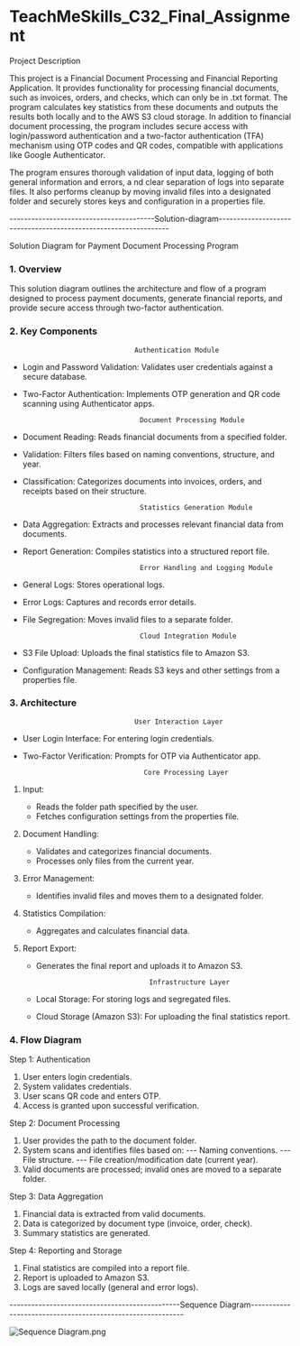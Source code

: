 # TeachMeSkills_C32_Final_Assignment

Project Description

This project is a Financial Document Processing and Financial Reporting Application.
It provides functionality for processing financial documents, such as invoices, orders, and checks,
which can only be in .txt format. The program calculates key statistics from these documents and outputs
the results both locally and to the AWS S3 cloud storage. In addition to financial document processing,
the program includes secure access with login/password authentication and a two-factor authentication (TFA)
mechanism using OTP codes and QR codes, compatible with applications like Google Authenticator.

The program ensures thorough validation of input data, logging of both general information and errors, a
nd clear separation of logs into separate files. It also performs cleanup by moving invalid files into a
designated folder and securely stores keys and configuration in a properties file.

----------------------------------------Solution-diagram----------------------------------------------------------------

Solution Diagram for Payment Document Processing Program

### 1. Overview

This solution diagram outlines the architecture and flow of a program designed to process
payment documents, generate financial reports, and provide secure access through two-factor authentication.

### 2. Key Components

                                   Authentication Module
* Login and Password Validation: Validates user credentials against a secure database.
* Two-Factor Authentication: Implements OTP generation and QR code scanning using Authenticator apps.

                                   Document Processing Module
* Document Reading: Reads financial documents from a specified folder.
* Validation: Filters files based on naming conventions, structure, and year.
* Classification: Categorizes documents into invoices, orders, and receipts based on their structure.

                                   Statistics Generation Module
* Data Aggregation: Extracts and processes relevant financial data from documents.
* Report Generation: Compiles statistics into a structured report file.

                                   Error Handling and Logging Module
* General Logs: Stores operational logs.
* Error Logs: Captures and records error details.
* File Segregation: Moves invalid files to a separate folder.

                                   Cloud Integration Module
* S3 File Upload: Uploads the final statistics file to Amazon S3.
* Configuration Management: Reads S3 keys and other settings from a properties file.

### 3. Architecture

                                   User Interaction Layer
* User Login Interface: For entering login credentials.
* Two-Factor Verification: Prompts for OTP via Authenticator app.

                                    Core Processing Layer
1) Input:
	- Reads the folder path specified by the user.
	- Fetches configuration settings from the properties file.

2) Document Handling:
	- Validates and categorizes financial documents.
	- Processes only files from the current year.

3) Error Management:
	- Identifies invalid files and moves them to a designated folder.

4) Statistics Compilation:
	- Aggregates and calculates financial data.

5) Report Export:
	- Generates the final report and uploads it to Amazon S3.

	                                  Infrastructure Layer
	- Local Storage: For storing logs and segregated files.
	- Cloud Storage (Amazon S3): For uploading the final statistics report.

### 4. Flow Diagram

Step 1: Authentication
1. User enters login credentials.
2. System validates credentials.
3. User scans QR code and enters OTP.
4. Access is granted upon successful verification.

Step 2: Document Processing
1. User provides the path to the document folder.
2. System scans and identifies files based on:
   --- Naming conventions.
   --- File structure.
   --- File creation/modification date (current year).
3. Valid documents are processed; invalid ones are moved to a separate folder.

Step 3: Data Aggregation
1. Financial data is extracted from valid documents.
2. Data is categorized by document type (invoice, order, check).
3. Summary statistics are generated.

Step 4: Reporting and Storage
1. Final statistics are compiled into a report file.
2. Report is uploaded to Amazon S3.
3. Logs are saved locally (general and error logs).


-----------------------------------------------Sequence Diagram-----------------------------------------------------------

![Sequence Diagram.png](../TeachMeSkills_Final_Assignment-main-2/diagrams/Sequence%20Diagram.png)

